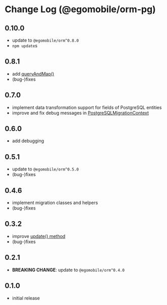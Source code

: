 # Change Log (@egomobile/orm-pg)

## 0.10.0

- update to `@egomobile/orm^0.8.0`
- `npm update`s

## 0.8.1

- add [queryAndMap()](https://egomobile.github.io/node-orm-pg/classes/PostgreSQLDataAdapter.html#queryAndMap)
- (bug-)fixes

## 0.7.0

- implement data transformation support for fields of PostgreSQL entities
- improve and fix debug messages in [PostgreSQLMigrationContext](https://egomobile.github.io/node-orm-pg/classes/PostgreSQLMigrationContext.html)

## 0.6.0

- add debugging

## 0.5.1

- update to `@egomobile/orm^0.5.0`
- (bug-)fixes

## 0.4.6

- implement migration classes and helpers
- (bug-)fixes

## 0.3.2

- improve [update() method](https://egomobile.github.io/node-orm-pg/classes/PostgreSQLDataAdapter.html#update)
- (bug-)fixes

## 0.2.1

- **BREAKING CHANGE**: update to `@egomobile/orm^0.4.0`

## 0.1.0

- initial release

